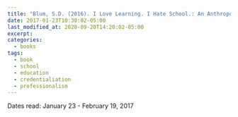 ```yaml
---
title: "Blum, S.D. (2016). I Love Learning. I Hate School.: An Anthropology of College. Cornell University Press."
date: 2017-01-23T10:30:02-05:00
last_modified_at: 2020-09-20T14:20:02-05:00
excerpt: 
categories:
  - books
tags:
  - book
  - school
  - education
  - credentialiation
  - professionalism
---
```


Dates read: January 23 - February 19, 2017
